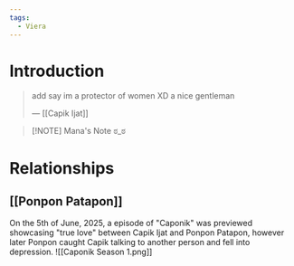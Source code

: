 ```yaml
---
tags:
  - Viera
---
```

# Introduction
> add say im a protector of women XD a nice gentleman
> 
> — [[Capik Ijat]]

> [!NOTE] Mana's Note
> ಠ_ಠ

# Relationships
## [[Ponpon Patapon]]
On the 5th of June, 2025, a episode of "Caponik" was previewed showcasing "true love" between Capik Ijat and Ponpon Patapon, however later Ponpon caught Capik talking to another person and fell into depression.
![[Caponik Season 1.png]]

